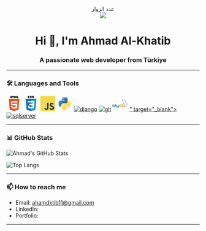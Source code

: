 <!-- الزوار -->
<p align="center">
  عدد الزوار<br>
  <img src="https://profile-counter.glitch.me/ahmadalkhatib/count.svg" />
</p>

<h1 align="center">Hi 👋, I'm Ahmad Al-Khatib</h1>
<h3 align="center">A passionate web developer from Türkiye</h3>

---

### 🛠️ Languages and Tools

<p align="left">
  <a href="https://www.w3.org/html/" target="_blank"><img src="https://raw.githubusercontent.com/devicons/devicon/master/icons/html5/html5-original-wordmark.svg" alt="html5" width="40" height="40"/></a>
  <a href="https://www.w3schools.com/css/" target="_blank"><img src="https://raw.githubusercontent.com/devicons/devicon/master/icons/css3/css3-original-wordmark.svg" alt="css3" width="40" height="40"/></a>
  <a href="https://developer.mozilla.org/en-US/docs/Web/JavaScript" target="_blank"><img src="https://raw.githubusercontent.com/devicons/devicon/master/icons/javascript/javascript-original.svg" alt="javascript" width="40" height="40"/></a>
  <a href="https://www.python.org" target="_blank"><img src="https://raw.githubusercontent.com/devicons/devicon/master/icons/python/python-original.svg" alt="python" width="40" height="40"/></a>
  <a href="https://www.djangoproject.com/" target="_blank"><img src="https://cdn.worldvectorlogo.com/logos/django.svg" alt="django" width="40" height="40"/></a>
  <a href="https://git-scm.com/" target="_blank"><img src="https://www.vectorlogo.zone/logos/git-scm/git-scm-icon.svg" alt="git" width="40" height="40"/></a>
  <a href="https://www.mysql.com/" target="_blank"><img src="https://raw.githubusercontent.com/devicons/devicon/master/icons/mysql/mysql-original-wordmark.svg" alt="mysql" width="40" height="40"/></a>
  <a href="https:<img width="249" height="202" alt="image" src="https://github.com/user-attachments/assets/0bda6374-e6d3-4b42-a7a7-e603b5885a99" />
" target="_blank"><img src="https://cdn.worldvectorlogo.com/logos/microsoft-sql-server.svg" alt="sqlserver" width="40" height="40"/></a>
</p>

---

### 📊 GitHub Stats

![Ahmad's GitHub Stats](https://github-readme-stats.vercel.app/api?username=ahmadalkhatib&bg_color=30,e96443,904e95&title_color=fff&text_color=fff)

![Top Langs](https://raw.githubusercontent.com/ahmadalkhatib/github-stats-transparent/output/generated/languages.svg)

---

### 📫 How to reach me

- Email: ahamdktib11@gmail.com
- LinkedIn:
- Portfolio: 

---

<!-- إذا كنت تريد إضافة أشياء أخرى مثل المشاريع أو التدوينات أو الكورسات التي تقدمها، أخبرني وسأضيفها لك -->
